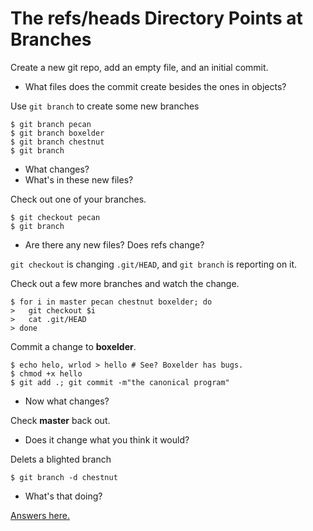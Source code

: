 The refs/heads Directory Points at Branches
====

Create a new git repo, add an empty file, and an initial commit.

- What files does the commit create besides the ones in objects?

Use `git branch` to create some new branches

    $ git branch pecan
    $ git branch boxelder
    $ git branch chestnut
    $ git branch

- What changes?
- What's in these new files?

Check out one of your branches.

    $ git checkout pecan
    $ git branch

- Are there any new files? Does refs change?

`git checkout` is changing `.git/HEAD`, and `git branch` is reporting on it.

Check out a few more branches and watch the change.

    $ for i in master pecan chestnut boxelder; do
    >   git checkout $i
    >   cat .git/HEAD
    > done

Commit a change to **boxelder**.

    $ echo helo, wrlod > hello # See? Boxelder has bugs.
    $ chmod +x hello
    $ git add .; git commit -m"the canonical program"

- Now what changes?

Check **master** back out.

- Does it change what you think it would?

Delets a blighted branch

    $ git branch -d chestnut

- What's that doing?


[Answers here.](../../Answers/refs/heads.md)
